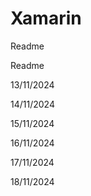 # Xamarin
<p>Readme</p>
<p>Readme</p>
<p>13/11/2024</p>
<p>14/11/2024</p>
<p>15/11/2024</p>
<p>16/11/2024</p>
<p>17/11/2024</p>
<p>18/11/2024</p>
